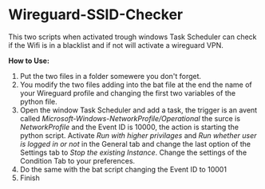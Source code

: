 # Wireguard-SSID-Checker
This two scripts when activated trough windows Task Scheduler can check if the Wifi is in a blacklist and if not will activate a wireguard VPN.

**How to Use:**
1. Put the two files in a folder somewere you don't forget.
2. You modify the two files adding into the bat file at the end the name of your Wireguard profile and changing the first two variables of the python file.
3. Open the window Task Scheduler and add a task, the trigger is an avent called *Microsoft-Windows-NetworkProfile/Operational* the surce is *NetworkProfile* and the Event ID is 10000, the action is starting the python script. Activate *Run with higher privilages* and *Run whether user is logged in or not* in the General tab and change the last option of the Settings tab to *Stop the existing Instance*. Change the settings of the Condition Tab to your preferences.
4. Do the same with the bat script changing the Event ID to 10001
5. Finish
